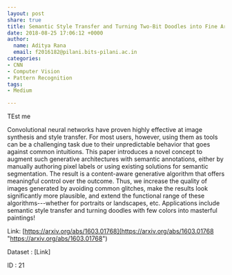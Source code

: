 ```yaml
---
layout: post
share: true
title: Semantic Style Transfer and Turning Two-Bit Doodles into Fine Artworks
date: 2018-08-25 17:06:12 +0000
author:
  name: Aditya Rana
  email: f2016182@pilani.bits-pilani.ac.in
categories:
- CNN
- Computer Vision
- Pattern Recognition
tags:
- Medium

---
```


TEst me

Convolutional neural networks  have proven highly effective at image synthesis and style transfer. For most users, however, using them as tools can be a challenging task due to their unpredictable behavior that goes against common intuitions. This paper introduces a novel concept to augment such generative architectures with semantic annotations, either by manually authoring pixel labels or using existing solutions for semantic segmentation. The result is a content-aware generative algorithm that offers meaningful control over the outcome. Thus, we increase the quality of images generated by avoiding common glitches, make the results look significantly more plausible, and extend the functional range of these algorithms---whether for portraits or landscapes, etc. Applications include semantic style transfer and turning doodles with few colors into masterful paintings!

Link: [https://arxiv.org/abs/1603.01768](https://arxiv.org/abs/1603.01768 "https://arxiv.org/abs/1603.01768")

Dataset : \[Link\]

ID : 21